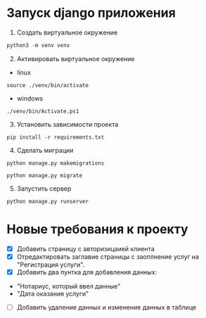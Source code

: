 # Запуск django приложения

1. Создать виртуальное окружение

```python
python3 -m venv venv
```

2. Активировать виртуальное окружение

- linux

```
source ./venv/bin/activate
```

- windows

```
./venv/bin/Activate.ps1
```

3. Установить зависимости проекта

```
pip install -r requirements.txt
```

4. Сделать миграции

```
python manage.py makemigrations

python manage.py migrate
```

5. Запустить сервер

```
python manage.py runserver
```

# Новые требования к проекту

- [x] Добавить страницу с авторизицаией клиента
- [x] Отредактировать заглавие страницы с заоплнение услуг на "Регистрация услуги".
- [x] Добавить два пунтка для добавления данных:
- "Нотариус, который ввел данные"
- "Дата оказания услуги"
- [ ] Добавить удаление данных и изменение данных в таблице